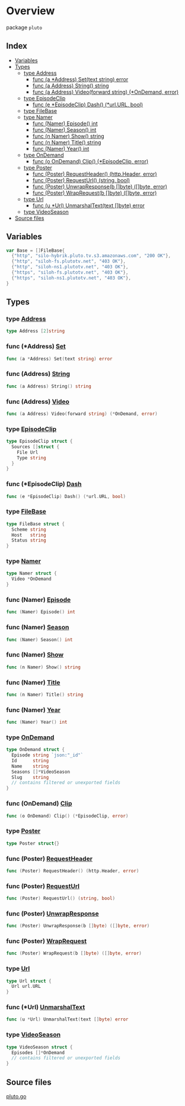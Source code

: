 # Overview

package `pluto`

## Index

- [Variables](#variables)
- [Types](#types)
  - [type Address](#type-address)
    - [func (a \*Address) Set(text string) error](#func-address-set)
    - [func (a Address) String() string](#func-address-string)
    - [func (a Address) Video(forward string) (\*OnDemand, error)](#func-address-video)
  - [type EpisodeClip](#type-episodeclip)
    - [func (e \*EpisodeClip) Dash() (\*url.URL, bool)](#func-episodeclip-dash)
  - [type FileBase](#type-filebase)
  - [type Namer](#type-namer)
    - [func (Namer) Episode() int](#func-namer-episode)
    - [func (Namer) Season() int](#func-namer-season)
    - [func (n Namer) Show() string](#func-namer-show)
    - [func (n Namer) Title() string](#func-namer-title)
    - [func (Namer) Year() int](#func-namer-year)
  - [type OnDemand](#type-ondemand)
    - [func (o OnDemand) Clip() (\*EpisodeClip, error)](#func-ondemand-clip)
  - [type Poster](#type-poster)
    - [func (Poster) RequestHeader() (http.Header, error)](#func-poster-requestheader)
    - [func (Poster) RequestUrl() (string, bool)](#func-poster-requesturl)
    - [func (Poster) UnwrapResponse(b []byte) ([]byte, error)](#func-poster-unwrapresponse)
    - [func (Poster) WrapRequest(b []byte) ([]byte, error)](#func-poster-wraprequest)
  - [type Url](#type-url)
    - [func (u \*Url) UnmarshalText(text []byte) error](#func-url-unmarshaltext)
  - [type VideoSeason](#type-videoseason)
- [Source files](#source-files)

## Variables

```go
var Base = []FileBase{
  {"http", "silo-hybrik.pluto.tv.s3.amazonaws.com", "200 OK"},
  {"http", "siloh-fs.plutotv.net", "403 OK"},
  {"http", "siloh-ns1.plutotv.net", "403 OK"},
  {"https", "siloh-fs.plutotv.net", "403 OK"},
  {"https", "siloh-ns1.plutotv.net", "403 OK"},
}
```

## Types

### type [Address](./pluto.go#L78)

```go
type Address [2]string
```

### func (\*Address) [Set](./pluto.go#L80)

```go
func (a *Address) Set(text string) error
```

### func (Address) [String](./pluto.go#L183)

```go
func (a Address) String() string
```

### func (Address) [Video](./pluto.go#L134)

```go
func (a Address) Video(forward string) (*OnDemand, error)
```

### type [EpisodeClip](./pluto.go#L104)

```go
type EpisodeClip struct {
  Sources []struct {
    File Url
    Type string
  }
}
```

### func (\*EpisodeClip) [Dash](./pluto.go#L111)

```go
func (e *EpisodeClip) Dash() (*url.URL, bool)
```

### type [FileBase](./pluto.go#L128)

```go
type FileBase struct {
  Scheme string
  Host   string
  Status string
}
```

### type [Namer](./pluto.go#L42)

```go
type Namer struct {
  Video *OnDemand
}
```

### func (Namer) [Episode](./pluto.go#L50)

```go
func (Namer) Episode() int
```

### func (Namer) [Season](./pluto.go#L46)

```go
func (Namer) Season() int
```

### func (Namer) [Show](./pluto.go#L58)

```go
func (n Namer) Show() string
```

### func (Namer) [Title](./pluto.go#L65)

```go
func (n Namer) Title() string
```

### func (Namer) [Year](./pluto.go#L54)

```go
func (Namer) Year() int
```

### type [OnDemand](./pluto.go#L69)

```go
type OnDemand struct {
  Episode string `json:"_id"`
  Id      string
  Name    string
  Seasons []*VideoSeason
  Slug    string
  // contains filtered or unexported fields
}
```

### func (OnDemand) [Clip](./pluto.go#L199)

```go
func (o OnDemand) Clip() (*EpisodeClip, error)
```

### type [Poster](./pluto.go#L11)

```go
type Poster struct{}
```

### func (Poster) [RequestHeader](./pluto.go#L17)

```go
func (Poster) RequestHeader() (http.Header, error)
```

### func (Poster) [RequestUrl](./pluto.go#L13)

```go
func (Poster) RequestUrl() (string, bool)
```

### func (Poster) [UnwrapResponse](./pluto.go#L25)

```go
func (Poster) UnwrapResponse(b []byte) ([]byte, error)
```

### func (Poster) [WrapRequest](./pluto.go#L21)

```go
func (Poster) WrapRequest(b []byte) ([]byte, error)
```

### type [Url](./pluto.go#L29)

```go
type Url struct {
  Url url.URL
}
```

### func (\*Url) [UnmarshalText](./pluto.go#L33)

```go
func (u *Url) UnmarshalText(text []byte) error
```

### type [VideoSeason](./pluto.go#L37)

```go
type VideoSeason struct {
  Episodes []*OnDemand
  // contains filtered or unexported fields
}
```

## Source files

[pluto.go](./pluto.go)
